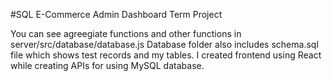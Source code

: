 #SQL E-Commerce Admin Dashboard Term Project

You can see agreegiate functions and other functions in server/src/database/database.js 
Database folder also includes schema.sql file which shows test records and my tables.
I created frontend using React while creating APIs for using MySQL database.
